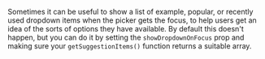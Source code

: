 Sometimes it can be useful to show a list of example, popular, or recently used dropdown items when the picker gets the focus, to help users get an idea of the sorts of options they have available. By default this doesn't happen, but you can do it by setting the `showDropdownOnFocus` prop and making sure your `getSuggestionItems()` function returns a suitable array.